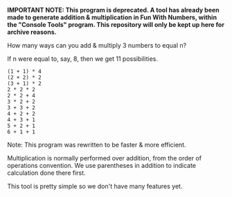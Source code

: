 **IMPORTANT NOTE: This program is deprecated. A tool has already been made to generate addition & multiplication in Fun With Numbers, within the "Console Tools" program. This repository will only be kept up here for archive reasons.**

How many ways can you add & multiply 3 numbers to equal n?

If n were equal to, say, 8, then we get 11 possibilities.

```
(1 + 1) * 4
(2 + 2) * 2
(3 + 1) * 2
2 * 2 * 2
2 * 2 + 4
3 * 2 + 2
3 + 3 + 2
4 + 2 + 2
4 + 3 + 1
5 + 2 + 1
6 + 1 + 1
```

Note: This program was rewritten to be faster & more efficient.

Multiplication is normally performed over addition, from the order of operations convention. We use parentheses in addition to indicate calculation done there first.

This tool is pretty simple so we don't have many features yet.
